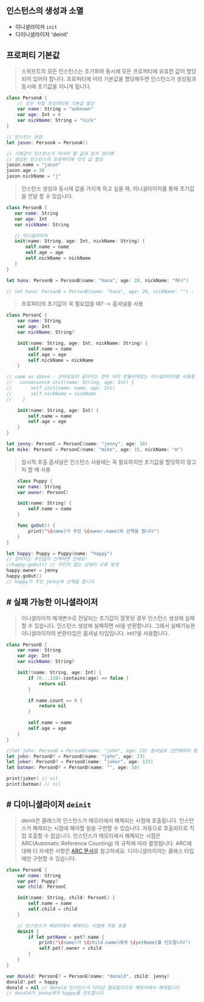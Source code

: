 ## 인스턴스의 생성과 소멸

- 이니셜라이저 `init`
- 디이니셜라이저 'deinit'

## 프로퍼티 기본값

> 스위프트의 모든 인스턴스는 초기화와 동시에 모든 프로퍼티에 유효한 값이 할당되어 있어야 합니다. 프로퍼티에 미리 기본값을 할당해두면 인스턴스가 생성됨과 동시에 초기값을 지니게 됩니다.

```swift
class PersonA {
    // 모든 저장 프로퍼티에 기본값 할당
    var name: String = "unknown"
    var age: Int = 0
    var nickName: String = "nick"
}

// 인스턴스 생성
let jason: PersonA = PersonA()

// 기본값이 인스턴스가 지녀야 할 값과 맞지 않다면
// 생성된 인스턴스의 프로퍼티에 각각 값 할당
jason.name = "jason"
jason.age = 30
jason.nickName = "j"
```

> 인스턴스 생성과 동시에 값을 가지게 하고 싶을 때, 이니셜라이저를 통해 초기값을 전달 할 수 있습니다.

```swift
class PersonB {
   var name: String
   var age: Int
   var nickName: String

   // 이니셜라이저
   init(name: String, age: Int, nickName: String) {
       self.name = name
       self.age = age
       self.nickName = nickName
   }
}

let hana: PersonB = PersonB(name: "hana", age: 20, nickName: "하나")

// let hana: PersonB = PersonB(name: "hana", age: 20, nickName: "") - 닉네임이 없는 친구라면?
```

> 프로퍼티의 초기값이 꼭 필요없을 때? -> 옵셔널을 사용

```swift
class PersonC {
    var name: String
    var age: Int
    var nickName: String?

    init(name: String, age: Int, nickName: String) {
        self.name = name
        self.age = age
        self.nickName = nickName
    }

// same as above - 오버로딩이 길어지는 경우 이미 만들어져있는 이니셜라이저를 사용할 수도 있다
//   convenience init(name: String, age: Int) {
//       self.init(name: name, age: Int)
//       self.nickName = nickName
//    }

    init(name: String, age: Int) {
        self.name = name
        self.age = age
    }
}

let jenny: PersonC = PersonC(name: "jenny", age: 10)
let mike: PersonC = PersonC(name: "mike", age: 15, nickName: "m")
```

> 암시적 추출 옵셔널은 인스턴스 사용에는 꼭 필요하지만 초기값을 할당하지 않고자 할 때 사용

```swift
    class Puppy {
    var name: String
    var owner: PersonC!

    init(name: String) {
        self.name = name
    }

    func goOut() {
        print("\(name)가 주인 \(owner.name)와 산책을 합니다")
    }
}

let happy: Puppy = Puppy(name: "happy")
// 강아지는 주인없이 산책하면 안돼요!
//happy.goOut() // 주인이 없는 상태라 오류 발생
happy.owner = jenny
happy.goOut()
// happy가 주인 jenny와 산책을 합니다
```

## # 실패 가능한 이니셜라이저

> 이니셜라이저 매개변수로 전달되는 초기값이 잘못된 경우 인스턴스 생성에 실패할 수 있습니다. 인스턴스 생성에 실패하면 nil을 반환합니다. 그래서 실패가능한 이니셜라이저의 반환타입은 옵셔널 타입입니다. init?을 사용합니다.

```swift
class PersonD {
    var name: String
    var age: Int
    var nickName: String?

    init?(name: String, age: Int) {
        if (0...120).contains(age) == false {
            return nil
        }

        if name.count == 0 {
            return nil
        }

        self.name = name
        self.age = age
    }
}

//let john: PersonD = PersonD(name: "john", age: 23) 옵셔널로 선언해줘야 함
let john: PersonD? = PersonD(name: "john", age: 23)
let joker: PersonD? = PersonD(name: "joker", age: 123)
let batman: PersonD? = PersonD(name: "", age: 10)

print(joker) // nil
print(batman) // nil
```

## # 디이니셜라이저 `deinit`

> deinit은 클래스의 인스턴스가 메모리에서 해제되는 시점에 호출됩니다. 인스턴스가 해제되는 시점에 해야할 일을 구현할 수 있습니다. 자동으로 호출되므로 직접 호출할 수 없습니다. 인스턴스가 메모리에서 해제되는 시점은 ARC(Automatic Reference Counting) 의 규칙에 따라 결정됩니다. ARC에 대해 더 자세한 사항은 [ARC 문서](https://docs.swift.org/swift-book/LanguageGuide/AutomaticReferenceCounting.html)를 참고하세요. 디이니셜라이저는 클래스 타입에만 구현할 수 있습니다.

```swift
class PersonE {
    var name: String
    var pet: Puppy?
    var child: PersonC

    init(name: String, child: PersonC) {
        self.name = name
        self.child = child
    }

    // 인스턴스가 메모리에서 해제되는 시점에 자동 호출
    deinit {
        if let petName = pet?.name {
            print("\(name)가 \(child.name)에게 \(petName)를 인도합니다")
            self.pet?.owner = child
        }
    }
}

var donald: PersonE? = PersonE(name: "donald", child: jenny)
donald?.pet = happy
donald = nil // donald 인스턴스가 더이상 필요없으므로 메모리에서 해제됩니다
// donald가 jenny에게 happy를 인도합니다
```

